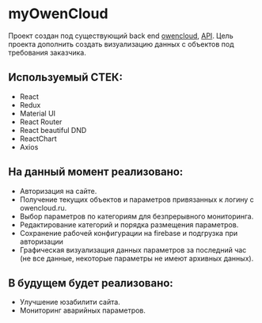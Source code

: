 # myOwenCloud

Проект создан под существующий back end [owencloud](https://web.owencloud.ru/),  [API](https://api.owencloud.ru/).
Цель проекта дополнить создать визуализацию данных с объектов под требования заказчика.

## Используемый СТЕК:
- React
- Redux
- Material UI
- React Router
- React beautiful DND
- ReactChart
- Axios

## На данный момент реализовано:
- Авторизация на сайте.
- Получение текущих объектов и параметров привязанных к логину с owencloud.ru.
- Выбор параметров по категориям для безпрерывного мониторинга.
- Редактирование категорий и порядка размещения параметров.
- Сохранение рабочей конфигурации на firebase и подгрузка при авторизации
- Графическая визуализащия данных параметров за последний час (не все данные, некоторые параметры не имеют архивных данных).

## В будущем будет реализовано:
- Улучшение юзабилити сайта.
- Мониторинг аварийных параметров.

